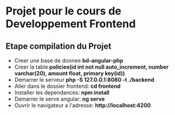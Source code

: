 # Projet pour le cours de Developpement Frontend

## Etape compilation du Projet
- Creer une base de donnee **bd-angular-php**
- Creer la table **policies(id int not null auto_increment, number varchar(20), amount float, primary key(id))**
- Demarrer le serveur **php -S 127.0.0.1:8080 -t ./backend**
- Aller dans le dossier frontend: **cd frontend**
- Installer les dependances: **npm install**
- Demarrer le serve angular: **ng serve**
- Ouvrir le navigateur a l'adresse: **http://localhost:4200**
